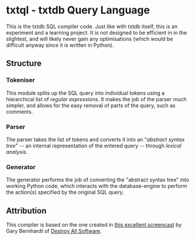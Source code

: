 # txtql - txtdb Query Language

This is the txtdb SQL compiler code. Just like with txtdb itself, this is an
experiment and a learning project. It is not designed to be efficient in in the
slightest, and will likely never gain any optimisations (which would be
difficult anyway since it is written in Python).

## Structure

### Tokeniser

This module splits up the SQL query into individual tokens using a hierarchical
list of _regular expressions_. It makes the job of the parser much simpler, and
allows for the easy removal of parts of the query, such as comments.

### Parser

The parser takes the list of tokens and converts it into an "_abstract syntax
tree_" -- an internal representation of the entered query -- through _lexical
analysis_.

### Generator

The generator performs the job of converting the "abstract syntax tree" into
working Python code, which interacts with the database-engine to perform the
action(s) specified by the original SQL query.

## Attribution

This compiler is based on the one created in [this excellent
screencast](https://www.destroyallsoftware.com/screencasts/catalog/a-compiler-from-scratch)
by Gary Bernhardt of [Destroy All
Software](https://www.destroyallsoftware.com/).
